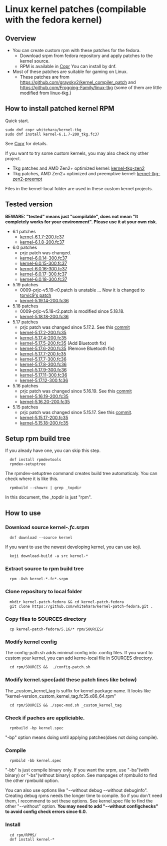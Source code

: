 # Linux kernel patches (compilable with the fedora kernel)
## Overview
- You can create custom rpm with these patches for the fedora.
  - Download srpm from fedora repository and apply patches to the kernel source.
  - RPM is available in [Copr](https://copr.fedorainfracloud.org/coprs/whitehara/kernel-tkg/) You can install by dnf.
- Most of these patches are suitable for gaming on Linux.
  - These patches are from https://github.com/graysky2/kernel_compiler_patch and https://github.com/Frogging-Family/linux-tkg (some of them are little modified from linux-tkg.)
## How to install patched kernel RPM
Quick start.
```
sudo dnf copr whitehara/kernel-tkg
sudo dnf install kernel-6.1.7-200_tkg.fc37
```
See [Copr](https://copr.fedorainfracloud.org/coprs/whitehara/kernel-tkg/) for details.

If you want to try some custom kernels, you may also check my other project.
- Tkg patches and AMD Zen2+ optimized kernel: [kernel-tkg-zen2](https://copr.fedorainfracloud.org/coprs/whitehara/kernel-tkg-zen2)
- Tkg patches, AMD Zen2+ optimized and preemptive kernel:  [kernel-tkg-zen2-preempt](https://copr.fedorainfracloud.org/coprs/whitehara/kernel-tkg-zen2-preempt)

Files in the kernel-local folder are used in these custom kernel projects.

## Tested version
**BEWARE: "tested" means just "compilable", does not mean "It completely works for your environment". Please use it at your own risk.**
- 6.1 patches
  -  [kernel-6.1.7-200.fc37](https://koji.fedoraproject.org/koji/buildinfo?buildID=2112328)
  -  [kernel-6.1.8-200.fc37](https://koji.fedoraproject.org/koji/buildinfo?buildID=2138377)
- 6.0 patches
  - prjc patch was changed.
  -  [kernel-6.0.14-300.fc37](https://koji.fedoraproject.org/koji/buildinfo?buildID=2102102)
  -  [kernel-6.0.15-300.fc37](https://koji.fedoraproject.org/koji/buildinfo?buildID=2103037)
  -  [kernel-6.0.16-300.fc37](https://koji.fedoraproject.org/koji/buildinfo?buildID=2105441)
  -  [kernel-6.0.17-300.fc37](https://koji.fedoraproject.org/koji/buildinfo?buildID=2106701)
  -  [kernel-6.0.18-300.fc37](https://koji.fedoraproject.org/koji/buildinfo?buildID=2107932)
- 5.19 patches
  -  0009-prjc-v5.19-r0.patch is unstable ... Now it is changed to [torvic9's patch](https://gitlab.com/torvic9/linux519-vd/-/blob/master/prjc-519-r1-vd-test.patch)
  -  [kernel-5.19.14-200.fc36](https://koji.fedoraproject.org/koji/buildinfo?buildID=2071616)
- 5.18 patches
  -  0009-prjc-v5.18-r2.patch is modified since 5.18.18.
  -  [kernel-5.18.18-200.fc36](https://koji.fedoraproject.org/koji/buildinfo?buildID=2047494)
- 5.17 patches
  -  prjc patch was changed since 5.17.2. See this [commit](https://github.com/whitehara/kernel-patch-fedora/commit/7d12a293c08f33ae931f88dfc7cd49019351baca)
  -  [kernel-5.17.2-200.fc35](https://koji.fedoraproject.org/koji/buildinfo?buildID=1944304)
  -  [kernel-5.17.4-200.fc35](https://koji.fedoraproject.org/koji/buildinfo?buildID=1953626)
  -  [kernel-5.17.5-200.fc35](https://koji.fedoraproject.org/koji/buildinfo?buildID=1957442) (Add Bluetooth fix)
  -  [kernel-5.17.6-200.fc35](https://koji.fedoraproject.org/koji/buildinfo?buildID=1964169) (Remove Bluetooth fix)
  -  [kernel-5.17.7-200.fc35](https://koji.fedoraproject.org/koji/buildinfo?buildID=1965517)
  -  [kernel-5.17.7-300.fc36](https://koji.fedoraproject.org/koji/buildinfo?buildID=1965519)
  -  [kernel-5.17.8-300.fc36](https://koji.fedoraproject.org/koji/buildinfo?buildID=1966665)
  -  [kernel-5.17.9-300.fc36](https://koji.fedoraproject.org/koji/buildinfo?buildID=1968153)
  -  [kernel-5.17.11-300.fc36](https://koji.fedoraproject.org/koji/buildinfo?buildID=1970749)
  -  [kernel-5.17.12-300.fc36](https://koji.fedoraproject.org/koji/buildinfo?buildID=1972299)
- 5.16 patches
  -  prjc patch was changed since 5.16.19. See this [commit](https://github.com/whitehara/kernel-patch-fedora/commit/7d12a293c08f33ae931f88dfc7cd49019351baca)
  -  [kernel-5.16.19-200.fc35](https://koji.fedoraproject.org/koji/buildinfo?buildID=1944282)
  -  [kernel-5.16.20-200.fc35](https://koji.fedoraproject.org/koji/buildinfo?buildID=1948783)
- 5.15 patches
  -  prjc patch was changed since 5.15.17. See this [commit](https://github.com/whitehara/kernel-patch-fedora/commit/70d3603eac1756d536b83e35c9ae9e9c26e4d509).
  -  [kernel-5.15.17-200.fc35](https://koji.fedoraproject.org/koji/buildinfo?buildID=1909364)
  -  [kernel-5.15.18-200.fc35](https://koji.fedoraproject.org/koji/buildinfo?buildID=1909970)
## Setup rpm build tree
If you aleady have one, you can skip this step.

      dnf install rpmdevtools
      rpmdev-setuptree
The rpmdev-setuptree command creates build tree automaticaly.
You can check where it is like this.

      rpmbuild --showrc | grep _topdir
In this document, the _topdir is just "rpm".
## How to use
### Download source kernel-*.fc*.srpm

      dnf download --source kernel
If you want to use the newest developing kernel, you can use koji.

      koji download-build -a src kernel-*

### Extract source to rpm build tree

      rpm -Uvh kernel-*.fc*.srpm

### Clone repository to local folder

      mkdir kernel-patch-fedora && cd kernel-patch-fedora
      git clone https://github.com/whitehara/kernel-patch-fedora.git .

### Copy files to SOURCES directory

      cp kernel-patch-fedora/5.16/* rpm/SOURCES/

### Modify kernel config
The config-path.sh adds minimal config into .config files.
If you want to custom your kernel, you can add kerne-local file in SOURCES directory.

      cd rpm/SOURCES &&  ./config-patch.sh
### Modify kernel.spec(add these patch lines like below)
The _custom_kernel_tag is suffix for kernel package name. It looks like "kernel-version_custom_kernel_tag.fc35.x86_64.rpm"

      cd rpm/SOURCES && ./spec-mod.sh _custom_kernel_tag
### Check if paches are appliciable.

      rpmbuild -bp kernel.spec

"-bp" option means doing until applying patches(does not doing compile).

### Compile

      rpmbild -bb kernel.spec
"-bb" is just compile binary only. If you want the srpm, use "-ba"(with binary) or "-bs"(without binary) option. See manpages of rpmbuild to find the other rpmbuild option.

You can also use options like "--without debug --without debuginfo". Creating debug rpms needs the longer time to compile. So if you don't need them, I recommend to set these options. See kernel.spec file to find the other "--without" option. **You may need to add "--without configchecks" to avoid config check errors since 6.0.**
### Install
      cd rpm/RPMS/
      dnf install kernel-*
